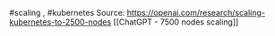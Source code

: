 #scaling , #kubernetes 
Source: https://openai.com/research/scaling-kubernetes-to-2500-nodes
[[ChatGPT - 7500 nodes scaling]]

